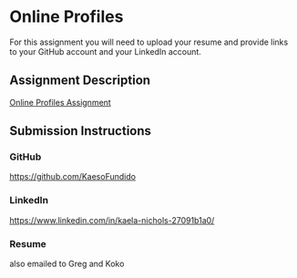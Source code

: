 # Online Profiles
For this assignment you will need to upload your resume and provide links to your GitHub account and your LinkedIn account.

## Assignment Description
[Online Profiles Assignment](https://education.launchcode.org/liftoff/modules/assignments/online-profiles)

## Submission Instructions
 
### GitHub
https://github.com/KaesoFundido
 
### LinkedIn
https://www.linkedin.com/in/kaela-nichols-27091b1a0/

### Resume
also emailed to Greg and Koko 
